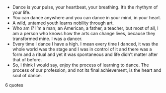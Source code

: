  - Dance is your pulse, your heartbeat, your breathing. It’s the rhythym of your life.
 - You can dance anywhere and you can dance in your mind, in your heart.
 - A wild, untamed youth learns nobility through art.
 - Who am I? I’m a man; an American, a father, a teacher, but most of all, I am a person who knows how the arts can change lives, because they transformed mine. I was a dancer.
 - Every time I dance I have a high. I mean every time I danced, it was the whole world was the stage and I was in control of it and there was a form and a ritual and yet it was spontaneous and life didn’t matter after that of before.
 - So, I think I would say, enjoy the process of learning to dance. The process of our profession, and not its final achievement, is the heart and soul of dance.

6 quotes